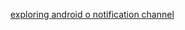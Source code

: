 

[exploring android o notification channel](https://medium.com/exploring-android/exploring-android-o-notification-channels-94cd274f604c)
